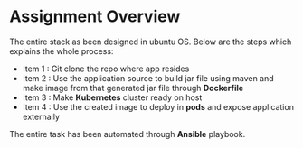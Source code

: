 # Assignment Overview

The entire stack as been designed in ubuntu OS. Below are the steps which explains the whole process:

* Item 1 : Git clone the repo where app resides
* Item 2 : Use the application source to build jar file using maven and make image from that generated jar file through **Dockerfile**
* Item 3 : Make **Kubernetes** cluster ready on host
* Item 4 : Use the created image to deploy in **pods** and expose application externally

The entire task has been automated through **Ansible** playbook.


